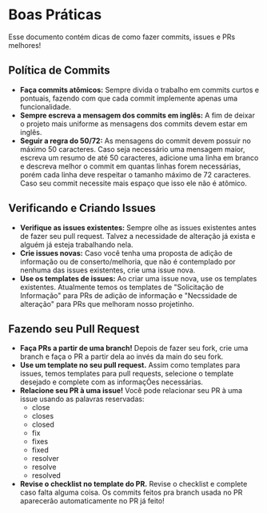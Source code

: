 # Boas Práticas

Esse documento contém dicas de como fazer commits, issues e PRs melhores!

## Política de Commits

- **Faça commits atômicos:** Sempre divida o trabalho em commits curtos e pontuais, fazendo com que cada commit implemente apenas uma funcionalidade.
- **Sempre escreva a mensagem dos commits em inglês:** A fim de deixar o projeto mais uniforme as mensagens dos commits devem estar em inglês.
- **Seguir a regra do 50/72:** As mensagens do commit devem possuir no máximo 50 caracteres. Caso seja necessário uma mensagem maior, escreva um resumo de até 50 caracteres, adicione uma linha em branco e descreva melhor o commit em quantas linhas forem necessárias, porém cada linha deve respeitar o tamanho máximo de 72 caracteres. Caso seu commit necessite mais espaço que isso ele não é atômico.

## Verificando e Criando Issues

- **Verifique as issues existentes:** Sempre olhe as issues existentes antes de fazer seu pull request. Talvez a necessidade de alteração já exista e alguém já esteja trabalhando nela.
- **Crie issues novas:** Caso você tenha uma proposta de adição de informação ou de conserto/melhoria, que não é contemplado por nenhuma das issues existentes, crie uma issue nova.
- **Use os templates de issues:** Ao criar uma issue nova, use os templates existentes. Atualmente temos os templates de "Solicitação de Informação" para PRs de adição de informação e "Necssidade de alteração" para PRs que melhoram nosso projetinho.

## Fazendo seu Pull Request

- **Faça PRs a partir de uma branch!** Depois de fazer seu fork, crie uma branch e faça o PR a partir dela ao invés da main do seu fork.
- **Use um template no seu pull request.** Assim como templates para issues, temos templates para pull requests, selecione o template desejado e complete com as informaçÕes necessárias.
- **Relacione seu PR à uma issue!** Você pode relacionar seu PR à uma issue usando as palavras reservadas:
  - close
  - closes
  - closed
  - fix
  - fixes
  - fixed
  - resolver
  - resolve
  - resolved
- **Revise o checklist no template do PR.** Revise o checklist e complete caso falta alguma coisa. Os commits feitos pra branch usada no PR aparecerão automaticamente no PR já feito!
